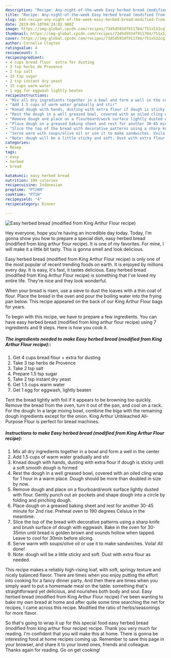 ```yaml
---
description: "Recipe: Any-night-of-the-week Easy herbed bread (modified from King Arthur Flour recipe)"
title: "Recipe: Any-night-of-the-week Easy herbed bread (modified from King Arthur Flour recipe)"
slug: 444-recipe-any-night-of-the-week-easy-herbed-bread-modified-from-king-arthur-flour-recipe
date: 2019-09-10T04:24:02.980Z
image: https://img-global.cpcdn.com/recipes/73d5d593df911784/751x532cq70/easy-herbed-bread-modified-from-king-arthur-flour-recipe-recipe-main-photo.jpg
thumbnail: https://img-global.cpcdn.com/recipes/73d5d593df911784/751x532cq70/easy-herbed-bread-modified-from-king-arthur-flour-recipe-recipe-main-photo.jpg
cover: https://img-global.cpcdn.com/recipes/73d5d593df911784/751x532cq70/easy-herbed-bread-modified-from-king-arthur-flour-recipe-recipe-main-photo.jpg
author: Cornelia Clayton
ratingvalue: 4
reviewcount: 5
recipeingredient:
- 4 cups bread flour  extra for dusting
- 3 tsp herbs de Provence
- 2 tsp salt
- 15 tsp sugar
- 2 tsp instant dry yeast
- 15 cups warm water
- 1 egg for eggwash lightly beaten
recipeinstructions:
- "Mix all dry ingredients together in a bowl and form a well in the center"
- "Add 1.5 cups of warm water gradually and stir"
- "Knead dough with hands, dusting with extra flour if dough is sticky until a soft smooth dough is formed"
- "Rest the dough in a well greased bowl, covered with an oiled cling wrap for 1 hour in a warm place. Dough should be more than doubled in size by now."
- "Remove dough and place on a flourboard/work surface lightly dusted with flour. Gently punch out air pockets and shape dough into a circle by folding and pinching dough."
- "Place dough on a greased baking sheet and rest for another 30-45 minute for 2nd rise. Preheat oven to 190 degrees Celsius in the meantime."
- "Slice the top of the bread with decorative patterns using a sharp knife and brush surface of dough with eggwash. Bake in the oven for 30-35min until bread is golden brown and sounds hollow when tapped. Leave to cool for 30min before slicing."
- "Serve warm with soups/olive oil or use it to make sandwiches. Voila! All done!"
- "Note: dough will be a little sticky and soft. Dust with extra flour as needed."
categories:
- Resep
tags:
- easy
- herbed
- bread

katakunci: easy herbed bread
nutrition: 109 calories
recipecuisine: Indonesian
preptime: "PT26M"
cooktime: "PT1H"
recipeyield: "4"
recipecategory: Dinner

---
```



![Easy herbed bread (modified from King Arthur Flour recipe)](https://img-global.cpcdn.com/recipes/73d5d593df911784/751x532cq70/easy-herbed-bread-modified-from-king-arthur-flour-recipe-recipe-main-photo.jpg)

Hey everyone, hope you're having an incredible day today. Today, I'm gonna show you how to prepare a special dish, easy herbed bread (modified from king arthur flour recipe). It is one of my favorites. For mine, I will make it a little bit tasty. This is gonna smell and look delicious.

Easy herbed bread (modified from King Arthur Flour recipe) is only one of the most popular of recent trending foods on earth. It is enjoyed by millions every day. It is easy, it's fast, it tastes delicious. Easy herbed bread (modified from King Arthur Flour recipe) is something that I've loved my entire life. They're nice and they look wonderful.

When your bread is risen, use a sieve to dust the loaves with a thin coat of flour. Place the bread in the oven and pour the boiling water into the frying pan below. This recipe appeared on the back of our King Arthur Flour bags for years.


To begin with this recipe, we have to prepare a few ingredients. You can have easy herbed bread (modified from king arthur flour recipe) using 7 ingredients and 9 steps. Here is how you cook it.

##### The ingredients needed to make Easy herbed bread (modified from King Arthur Flour recipe)::

1. Get 4 cups bread flour + extra for dusting
1. Take 3 tsp herbs de Provence
1. Take 2 tsp salt
1. Prepare 1.5 tsp sugar
1. Take 2 tsp instant dry yeast
1. Get 1.5 cups warm water
1. Get 1 egg for eggwash, lightly beaten


Tent the bread lightly with foil if it appears to be browning too quickly. Remove the bread from the oven, turn it out of the pan, and cool on a rack. For the dough: In a large mixing bowl, combine the biga with the remaining dough ingredients except for the onion. King Arthur Unbleached All-Purpose Flour is perfect for bread machines. 

##### Instructions to make Easy herbed bread (modified from King Arthur Flour recipe):

1. Mix all dry ingredients together in a bowl and form a well in the center
1. Add 1.5 cups of warm water gradually and stir
1. Knead dough with hands, dusting with extra flour if dough is sticky until a soft smooth dough is formed
1. Rest the dough in a well greased bowl, covered with an oiled cling wrap for 1 hour in a warm place. Dough should be more than doubled in size by now.
1. Remove dough and place on a flourboard/work surface lightly dusted with flour. Gently punch out air pockets and shape dough into a circle by folding and pinching dough.
1. Place dough on a greased baking sheet and rest for another 30-45 minute for 2nd rise. Preheat oven to 190 degrees Celsius in the meantime.
1. Slice the top of the bread with decorative patterns using a sharp knife and brush surface of dough with eggwash. Bake in the oven for 30-35min until bread is golden brown and sounds hollow when tapped. Leave to cool for 30min before slicing.
1. Serve warm with soups/olive oil or use it to make sandwiches. Voila! All done!
1. Note: dough will be a little sticky and soft. Dust with extra flour as needed.


This recipe makes a reliably high-rising loaf, with soft, springy texture and nicely balanced flavor. There are times when you enjoy putting the effort into cooking for a fancy dinner party. And then there are times when you simply want to put a homemade meal on the table: something that&#39;s straightforward yet delicious, and nourishes both body and soul. Easy herbed bread (modified from King Arthur Flour recipe) I&#39;ve been wanting to bake my own bread at home and after quite some time searching the net for recipes, I came across this recipe. Modified the ratio of herbs/seasonings for more flavor. 

So that's going to wrap it up for this special food easy herbed bread (modified from king arthur flour recipe) recipe. Thank you very much for reading. I'm confident that you will make this at home. There is gonna be interesting food at home recipes coming up. Remember to save this page in your browser, and share it to your loved ones, friends and colleague. Thanks again for reading. Go on get cooking!
